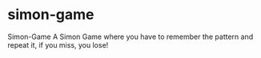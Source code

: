 # simon-game
Simon-Game A Simon Game where you have to remember the pattern and repeat it, if you miss, you lose!
